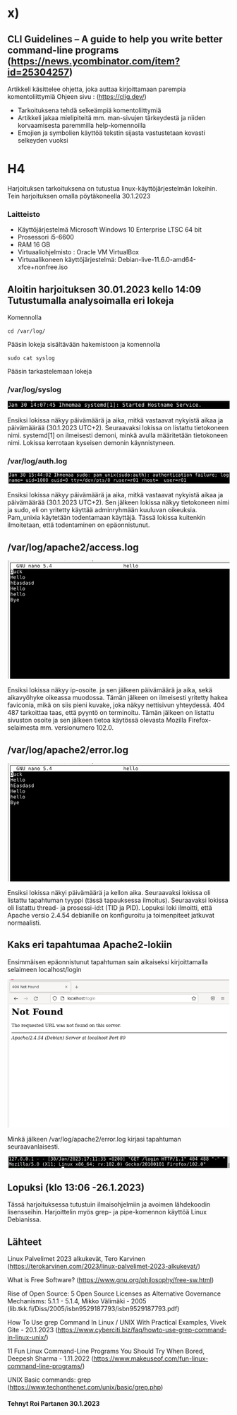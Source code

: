 # x)

 
 
 
 
## 	CLI Guidelines – A guide to help you write better command-line programs (https://news.ycombinator.com/item?id=25304257)

  Artikkeli käsittelee ohjetta, joka auttaa kirjoittamaan parempia komentoliittymiä Ohjeen sivu : (https://clig.dev/)
 
* Tarkoituksena tehdä selkeämpiä komentoliittymiä
* Artikkeli jakaa mielipiteitä mm. man-sivujen tärkeydestä ja niiden korvaamisesta paremmilla help-komennoilla
* Emojien ja symbolien käyttöä tekstin sijasta vastustetaan kovasti selkeyden vuoksi


 # H4
 Harjoituksen tarkoituksena on tutustua linux-käyttöjärjestelmän lokeihin. Tein harjoituksen omalla pöytäkoneella 30.1.2023
 

 
 
### Laitteisto
 
* Käyttöjärjestelmä	Microsoft Windows 10 Enterprise LTSC 64 bit
* Prosessori i5-6600
* RAM 16 GB
* Virtuaaliohjelmisto : Oracle VM VirtualBox
* Virtuaalikoneen käyttöjärjestelmä: Debian-live-11.6.0-amd64-xfce+nonfree.iso





## Aloitin harjoituksen 30.01.2023 kello 14:09 Tutustumalla analysoimalla eri lokeja

Komennolla

    cd /var/log/
    
 Pääsin lokeja sisältävään hakemistoon ja komennolla 
 
    sudo cat syslog
    
    
 Pääsin tarkastelemaan lokeja



### /var/log/syslog 

 ![Add file: Upload](/ss/syslog.PNG)
 
Ensiksi lokissa näkyy päivämäärä ja aika, mitkä vastaavat nykyistä aikaa ja päivämäärää (30.1.2023 UTC+2). Seuraavaksi lokissa on listattu tietokoneen nimi. systemd[1] on ilmeisesti demoni, minkä avulla määritetään tietokoneen nimi. Lokissa kerrotaan kyseisen demonin käynnistyneen.
 
  

### /var/log/auth.log
  
![Add file: Upload](/ss/authlog.PNG) 

Ensiksi lokissa näkyy päivämäärä ja aika, mitkä vastaavat nykyistä aikaa ja päivämäärää (30.1.2023 UTC+2). Sen jälkeen lokissa näkyy tietokoneen nimi ja sudo, eli on yritetty käyttää adminryhmään kuuluvan oikeuksia. Pam_unixia käytetään todentamaan käyttäjä. Tässä lokissa kuitenkin ilmoitetaan, että todentaminen on epäonnistunut.
 

 ## /var/log/apache2/access.log
 
  
  ![Add file: Upload](/ss/hellogrep.PNG)
  
Ensiksi lokissa näkyy ip-osoite. ja sen jälkeen päivämäärä ja aika, sekä aikavyöhyke oikeassa muodossa. Tämän jälkeen on ilmeisesti yritetty hakea faviconia, mikä on siis pieni kuvake, joka näkyy nettisivun yhteydessä. 404 487 tarkoittaa taas, että pyyntö on terminoitu. Tämän jälkeen on listattu sivuston osoite ja sen jälkeen tietoa käytössä olevasta Mozilla Firefox-selaimesta mm. versionumero 102.0.
  


## /var/log/apache2/error.log

![Add file: Upload](/ss/hellogrep.PNG)

Ensiksi lokissa näkyi päivämäärä ja kellon aika. Seuraavaksi lokissa oli listattu tapahtuman tyyppi (tässä tapauksessa ilmoitus). Seuraavaksi lokissa oli listattu thread- ja prosessi-id:t (TID ja PID). Lopuksi loki ilmoitti, että Apache versio 2.4.54 debianille on konfiguroitu ja toimenpiteet jatkuvat normaalisti.


## Kaks eri tapahtumaa Apache2-lokiin

Ensimmäisen epäonnistunut tapahtuman sain aikaiseksi kirjoittamalla selaimeen localhost/login

![Add file: Upload](/ss/apafail.PNG)

Minkä jälkeen /var/log/apache2/error.log kirjasi tapahtuman seuraavanlaisesti.

![Add file: Upload](/ss/omaerror.PNG)




 ## Lopuksi (klo 13:06 -26.1.2023)
 
 Tässä harjoituksessa tutustuin ilmaisohjelmiin ja avoimen lähdekoodin lisensseihin. Harjoittelin myös grep- ja pipe-komennon käyttöä Linux Debianissa.
 
## Lähteet

Linux Palvelimet 2023 alkukevät, Tero Karvinen (https://terokarvinen.com/2023/linux-palvelimet-2023-alkukevat/)

What is Free Software? (https://www.gnu.org/philosophy/free-sw.html)

Rise of Open Source: 5 Open Source Licenses as Alternative Governance Mechanisms: 5.1.1 - 5.1.4, Mikko Välimäki - 2005 (lib.tkk.fi/Diss/2005/isbn9529187793/isbn9529187793.pdf)

How To Use grep Command In Linux / UNIX With Practical Examples,  Vivek Gite - 20.1.2023 (https://www.cyberciti.biz/faq/howto-use-grep-command-in-linux-unix/)

11 Fun Linux Command-Line Programs You Should Try When Bored, Deepesh Sharma - 1.11.2022 (https://www.makeuseof.com/fun-linux-command-line-programs/)

UNIX Basic commands: grep (https://www.techonthenet.com/unix/basic/grep.php)



#### Tehnyt Roi Partanen 30.1.2023
